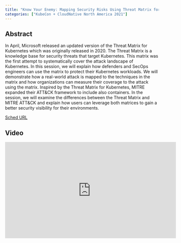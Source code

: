 ```yaml
---
title: "Know Your Enemy: Mapping Security Risks Using Threat Matrix for Kubernetes - Yossi Weizman & Ram Pliskin, Microsoft"
categories: ["KubeCon + CloudNative North America 2021"]
---
```


## Abstract

In April, Microsoft released an updated version of the Threat Matrix for Kubernetes which was originally released in 2020. The Threat Matrix is a knowledge base for security threats that target Kubernetes. This matrix was the first attempt to systematically cover the attack landscape of Kubernetes. In this session, we will explain how defenders and SecOps engineers can use the matrix to protect their Kubernetes workloads. We will demonstrate how a real-world attack is mapped to the techniques in the matrix and how organizations can measure their coverage to the attack using the matrix. Inspired by the Threat Matrix for Kubernetes, MITRE expanded their ATT&CK framework to include also containers. In the session, we will examine the differences between the Threat Matrix and MITRE ATT&CK and explain how users can leverage both matrices to gain a better security visibility for their environments.

[Sched URL](https://kccncna2021.sched.com/event/8bddd2a77524e82db7c66e48342d86c2)

## Video

<iframe width='560' height='315' src='https://www.youtube.com/embed/JTwiNGzr3wM' frameborder='0' allow='accelerometer; autoplay; encrypted-media; gyroscope; picture-in-picture' allowfullscreen></iframe>
